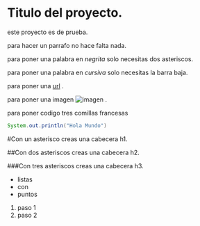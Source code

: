 # Titulo del proyecto.
este proyecto es de prueba.


para hacer un parrafo no hace falta nada.

para poner una palabra en *negrita* solo necesitas dos asteriscos.

para poner una palabra en _cursiva_ solo necesitas la barra baja.

para poner una [url](http://github.com) .

para poner una imagen ![imagen](https://www.google.com/images/branding/googlelogo/2x/googlelogo_color_120x44dp.png) .

para poner codigo tres comillas francesas

```java
System.out.println("Hola Mundo")
```

#Con un asterisco creas una cabecera h1.

##Con dos asteriscos creas una cabecera h2.

###Con tres asteriscos creas una cabecera h3.

* listas
* con 
* puntos


1.  paso 1
2.  paso 2
